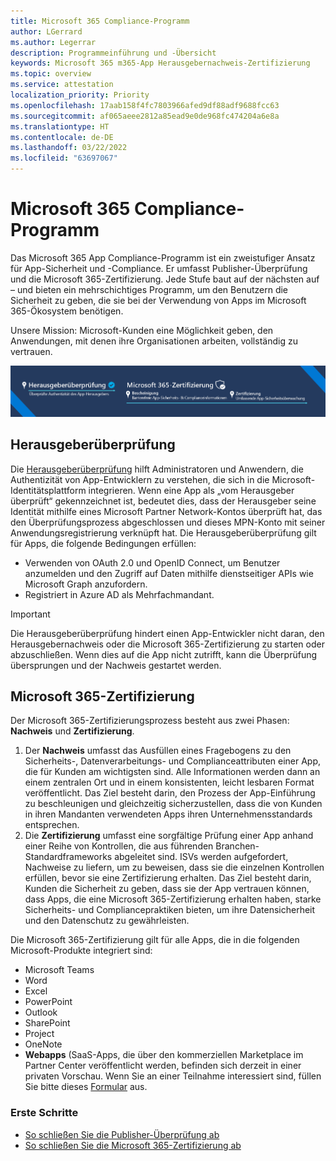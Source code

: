 ```yaml
---
title: Microsoft 365 Compliance-Programm
author: LGerrard
ms.author: Legerrar
description: Programmeinführung und -Übersicht
keywords: Microsoft 365 m365-App Herausgebernachweis-Zertifizierung
ms.topic: overview
ms.service: attestation
localization_priority: Priority
ms.openlocfilehash: 17aab158f4fc7803966afed9df88adf9688fcc63
ms.sourcegitcommit: af065aeee2812a85ead9e0de968fc474204a6e8a
ms.translationtype: HT
ms.contentlocale: de-DE
ms.lasthandoff: 03/22/2022
ms.locfileid: "63697067"
---
```

# <a name="microsoft-365-app-compliance-program"></a>Microsoft 365 Compliance-Programm

Das Microsoft 365 App Compliance-Programm ist ein zweistufiger Ansatz für App-Sicherheit und -Compliance. Er umfasst Publisher-Überprüfung und die Microsoft 365-Zertifizierung. Jede Stufe baut auf der nächsten auf – und bieten ein mehrschichtiges Programm, um den Benutzern die Sicherheit zu geben, die sie bei der Verwendung von Apps im Microsoft 365-Ökosystem benötigen.  

Unsere Mission: Microsoft-Kunden eine Möglichkeit geben, den Anwendungen, mit denen ihre Organisationen arbeiten, vollständig zu vertrauen.

![2-stufiger Ansatz zur App-Compliance](media/Microsoft365AppComplianceBanner.png)

## <a name="publisher-verification"></a>Herausgeberüberprüfung

Die [Herausgeberüberprüfung](https://docs.microsoft.com/azure/active-directory/develop/publisher-verification-overview) hilft Administratoren und Anwendern, die Authentizität von App-Entwicklern zu verstehen, die sich in die Microsoft-Identitätsplattform integrieren. Wenn eine App als „vom Herausgeber überprüft“ gekennzeichnet ist, bedeutet dies, dass der Herausgeber seine Identität mithilfe eines Microsoft Partner Network-Kontos überprüft hat, das den Überprüfungsprozess abgeschlossen und dieses MPN-Konto mit seiner Anwendungsregistrierung verknüpft hat.
Die Herausgeberüberprüfung gilt für Apps, die folgende Bedingungen erfüllen:  
- Verwenden von OAuth 2.0 und OpenID Connect, um Benutzer anzumelden und den Zugriff auf Daten mithilfe dienstseitiger APIs wie Microsoft Graph anzufordern. 
- Registriert in Azure AD als Mehrfachmandant.  

> [!IMPORTANT]
> Die Herausgeberüberprüfung hindert einen App-Entwickler nicht daran, den Herausgebernachweis oder die Microsoft 365-Zertifizierung zu starten oder abzuschließen. Wenn dies auf die App nicht zutrifft, kann die Überprüfung übersprungen und der Nachweis gestartet werden.

## <a name="microsoft-365-certification"></a>Microsoft 365-Zertifizierung
Der Microsoft 365-Zertifizierungsprozess besteht aus zwei Phasen: **Nachweis** und **Zertifizierung**.
1.  Der **Nachweis** umfasst das Ausfüllen eines Fragebogens zu den Sicherheits-, Datenverarbeitungs- und Complianceattributen einer App, die für Kunden am wichtigsten sind. Alle Informationen werden dann an einem zentralen Ort und in einem konsistenten, leicht lesbaren Format veröffentlicht. Das Ziel besteht darin, den Prozess der App-Einführung zu beschleunigen und gleichzeitig sicherzustellen, dass die von Kunden in ihren Mandanten verwendeten Apps ihren Unternehmensstandards entsprechen.
1.  Die **Zertifizierung** umfasst eine sorgfältige Prüfung einer App anhand einer Reihe von Kontrollen, die aus führenden Branchen-Standardframeworks abgeleitet sind. ISVs werden aufgefordert, Nachweise zu liefern, um zu beweisen, dass sie die einzelnen Kontrollen erfüllen, bevor sie eine Zertifizierung erhalten. Das Ziel besteht darin, Kunden die Sicherheit zu geben, dass sie der App vertrauen können, dass Apps, die eine Microsoft 365-Zertifizierung erhalten haben, starke Sicherheits- und Compliancepraktiken bieten, um ihre Datensicherheit und den Datenschutz zu gewährleisten.


Die Microsoft 365-Zertifizierung gilt für alle Apps, die in die folgenden Microsoft-Produkte integriert sind:
-   Microsoft Teams
-   Word
-   Excel
-   PowerPoint 
-   Outlook
- SharePoint
- Project
- OneNote
- **Webapps** (SaaS-Apps, die über den kommerziellen Marketplace im Partner Center veröffentlicht werden, befinden sich derzeit in einer privaten Vorschau. Wenn Sie an einer Teilnahme interessiert sind, füllen Sie bitte dieses [Formular](https://forms.microsoft.com/Pages/ResponsePage.aspx?id=v4j5cvGGr0GRqy180BHbR3Om82jEdWlAkFiVJRhmM_xUQkY0SjVVOVVLR0RUN0RYNlRWMDRTSjVQRy4u) aus.

### <a name="get-started"></a>Erste Schritte
- [So schließen Sie die Publisher-Überprüfung ab](https://docs.microsoft.com/azure/active-directory/develop/mark-app-as-publisher-verified)
- [So schließen Sie die Microsoft 365-Zertifizierung ab](https://docs.microsoft.com/microsoft-365-app-certification/docs/certification)


